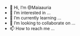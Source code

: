 - 👋 Hi, I’m @Maiaauria
- 👀 I’m interested in ...
- 🌱 I’m currently learning ...
- 💞️ I’m looking to collaborate on ...
- 📫 How to reach me ...

<!---
Maiaauria/Maiaauria is a ✨ special ✨ repository because its `README.md` (this file) appears on your GitHub profile.
You can click the Preview link to take a look at your changes.
--->
